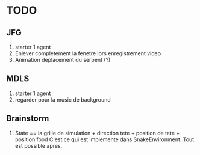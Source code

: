 # TODO

## JFG
1. starter 1 agent
2. Enlever completement la fenetre lors enregistrement video
3. Animation deplacement du serpent (?)

## MDLS
1. starter 1 agent
2. regarder pour la music de background

## Brainstorm
1. State == la grille de simulation + direction tete + position de tete + position food
    C'est ce qui est implemente dans SnakeEnvironment. Tout est possible apres.